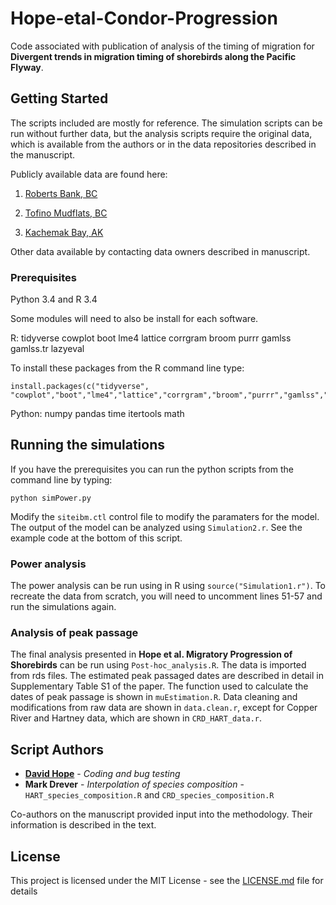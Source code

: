 # Hope-etal-Condor-Progression
Code associated with publication of analysis of the timing of migration for
__Divergent trends in migration timing of shorebirds along the Pacific Flyway__.

## Getting Started

The scripts included are mostly for reference. The simulation scripts can be run without
further data, but the analysis scripts require the  original data, which is available from the
authors or in the data repositories described in the manuscript.

Publicly available data are found here:

1) [Roberts Bank, BC](http://donnees.ec.gc.ca/data/species/protectrestore/roberts-bank-shorebird-surveys-british-columbia/)

2) [Tofino Mudflats, BC](http://donnees.ec.gc.ca/data/species/protectrestore/tofino-mudflats-shorebird-surveys-british-columbia/?lang=en)

3) [Kachemak Bay, AK](http://kachemakbaybirders.org/blog/category/citizen-science/shorebird-monitoring/) 

Other data available by contacting data owners described in manuscript.

### Prerequisites

Python 3.4 and R 3.4

Some modules will need to also be install for each software.

R:
  tidyverse
  cowplot
  boot
  lme4
  lattice
  corrgram
  broom
  purrr
  gamlss
  gamlss.tr
  lazyeval

To install these packages from the R command line type:

```{r}
install.packages(c("tidyverse", "cowplot","boot","lme4","lattice","corrgram","broom","purrr","gamlss","gamlss.tr","lazyeval"))
```

Python:
  numpy
  pandas
  time
  itertools
  math



## Running the simulations

If you have the prerequisites you can run the python scripts from the command line by typing:

```{python}
python simPower.py

```

Modify the `siteibm.ctl` control file to modify the paramaters for the model. The output of the model can be analyzed using `Simulation2.r`. See the example code at the bottom of this script.

### Power analysis

The power analysis can be run using in R using `source("Simulation1.r")`. To recreate the data from scratch, you will need to uncomment lines 51-57 and run the simulations again.


### Analysis of peak passage

The final analysis presented in __Hope et al. Migratory Progression of Shorebirds__ can be run using `Post-hoc_analysis.R`. The data is imported from rds files. The estimated peak passaged dates are described in detail in Supplementary Table S1 of the paper. The function used to calculate the dates of peak passage is shown in `muEstimation.R`. Data cleaning and modifications from raw data are shown in `data.clean.r`, except for Copper River and Hartney data, which are shown in `CRD_HART_data.r`.


## Script Authors
* [**David Hope**](http://www.davidhope.ca) - *Coding and bug testing*
* **Mark Drever** - *Interpolation of species composition* - `HART_species_composition.R` and `CRD_species_composition.R`

Co-authors on the manuscript provided input into the methodology. Their information is
described in the text.

## License

This project is licensed under the MIT License - see the [LICENSE.md](LICENSE.md) file for details
